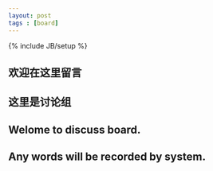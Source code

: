 ```yaml
---
layout: post
tags : [board]
---
```

{% include JB/setup %}


## 欢迎在这里留言
## 这里是讨论组
## Welome to discuss board.
## Any words will be recorded by system.

